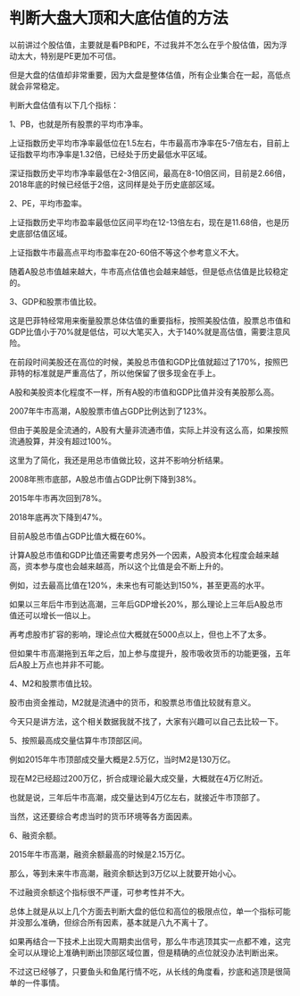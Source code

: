 # 判断大盘大顶和大底估值的方法
[url]: (https://t.zsxq.com/3rvvNjq)

以前讲过个股估值，主要就是看PB和PE，不过我并不怎么在乎个股估值，因为浮动太大，特别是PE更加不可信。

但是大盘的估值却非常重要，因为大盘是整体估值，所有企业集合在一起，高低点就会非常稳定。

判断大盘估值有以下几个指标：

1、PB，也就是所有股票的平均市净率。

上证指数历史平均市净率最低位在1.5左右，牛市最高市净率在5-7倍左右，目前上证指数平均市净率是1.32倍，已经处于历史最低水平区域。

深证指数历史平均市净率最低在2-3倍区间，最高在8-10倍区间，目前是2.66倍，2018年底的时候已经低于2倍，这同样是处于历史底部区域。

2、PE，平均市盈率。

上证指数历史平均市盈率最低位区间平均在12-13倍左右，现在是11.68倍，也是历史底部估值区域。

上证指数牛市最高点平均市盈率在20-60倍不等这个参考意义不大。

随着A股总市值越来越大，牛市高点估值也会越来越低，但是低点估值是比较稳定的。

3、GDP和股票市值比较。

这是巴菲特经常用来衡量股票总体估值的重要指标，按照美股估值，股票总市值和GDP比值小于70%就是低估，可以大笔买入，大于140%就是高估值，需要注意风险。

在前段时间美股还在高位的时候，美股总市值和GDP比值就超过了170%，按照巴菲特的标准就是严重高估了，所以他保留了很多现金在手上。

A股和美股资本化程度不一样，所有A股的市值和GDP比值并没有美股那么高。

2007年牛市高潮，A股股票市值占GDP比例达到了123%。

但由于美股是全流通的，A股有大量非流通市值，实际上并没有这么高，如果按照流通股算，并没有超过100%。

这里为了简化，我还是用总市值做比较，这并不影响分析结果。

2008年熊市底部，A股总市值占GDP比例下降到38%。

2015年牛市再次回到78%。

2018年底再次下降到47%。

目前A股总市值占GDP比值大概在60%。

计算A股总市值和GDP比值还需要考虑另外一个因素，A股资本化程度会越来越高，资本参与度也会越来越高，所以这个比值是会不断上升的。

例如，过去最高比值在120%，未来也有可能达到150%，甚至更高的水平。

如果以三年后牛市到达高潮，三年后GDP增长20%，那么理论上三年后A股总市值还可以增长一倍以上。

再考虑股市扩容的影响，理论点位大概就在5000点以上，但也上不了太多。

但如果牛市高潮拖到五年之后，加上参与度提升，股市吸收货币的功能更强，五年后A股上万点也并非不可能。

4、M2和股票市值比较。

股市由资金推动，M2就是流通中的货币，和股票总市值比较就有意义。

今天只是讲方法，这个相关数据我就不找了，大家有兴趣可以自己去比较一下。

5、按照最高成交量估算牛市顶部区间。

例如2015年牛市顶部成交量大概是2.5万亿，当时M2是130万亿。

现在M2已经超过200万亿，折合成理论最大成交量，大概就在4万亿附近。

也就是说，三年后牛市高潮，成交量达到4万亿左右，就接近牛市顶部了。

当然，这还要综合考虑当时的货币环境等各方面因素。

6、融资余额。

2015年牛市高潮，融资余额最高的时候是2.15万亿。

那么，等到未来牛市高潮，融资余额达到3万亿以上就要开始小心。

不过融资余额这个指标很不严谨，可参考性并不大。

总体上就是从以上几个方面去判断大盘的低位和高位的极限点位，单一个指标可能并没那么准确，但综合所有因素，基本就是八九不离十了。

如果再结合一下技术上出现大周期卖出信号，那么牛市逃顶其实一点都不难，这完全可以从理论上准确判断出顶部区域位置，但是精确的点位就没办法判断出来。

不过这已经够了，只要鱼头和鱼尾行情不吃，从长线的角度看，抄底和逃顶是很简单的一件事情。
